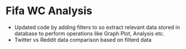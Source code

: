 # Fifa WC Analysis

*  Updated code by adding filters to so extract relevant data stored in database to perform operations like Graph Plot, Analysis etc.
*  Twitter vs Reddit data comparison based on filterd data
